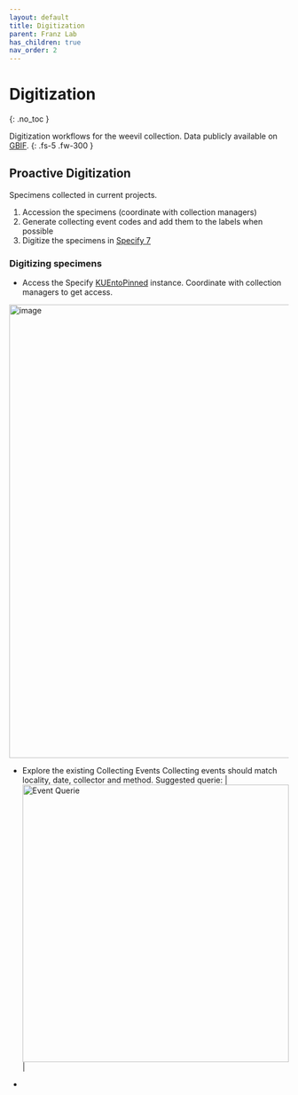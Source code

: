 ```yaml
---
layout: default
title: Digitization
parent: Franz Lab
has_children: true
nav_order: 2
---
```



# Digitization
{: .no_toc }

Digitization workflows for the weevil collection. Data publicly available on [GBIF](https://www.gbif.org/dataset/aae308f4-9f9c-4cdd-b4ef-c026f48be551). 
{: .fs-5 .fw-300 }


## Proactive Digitization
Specimens collected in current projects.

1. Accession the specimens (coordinate with collection managers)
2. Generate collecting event codes and add them to the labels when possible
3. Digitize the specimens in [Specify 7](https://entomology.specify.ku.edu/)


### Digitizing specimens

- Access the Specify [KUEntoPinned](https://entomology.specify.ku.edu) instance. Coordinate with collection managers to get access.
<img width="1113" height="817" alt="image" src="https://github.com/user-attachments/assets/f5c4854a-d069-4c12-bc3b-199d356c7df2"/>

- Explore the existing Collecting Events
Collecting events should match locality, date, collector and method.
Suggested querie:
| [<img src="https://github.com/user-attachments/assets/976753cd-7fc5-4dbc-a3a0-b836ac9b91af" alt="Event Querie"  width="480" height="500">](https://entomology.specify.ku.edu/specify/query/521/) |


- 
